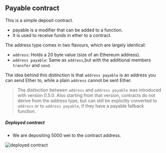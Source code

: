 ## **Payable contract**
This is a simple deposit contract.
* payable is a modifier that can be added to a function.
* It is used to receive funds in ether to a contract.

The address type comes in two flavours, which are largely identical:
* `address`: Holds a 20 byte value (size of an Ethereum address).
* `address payable`: Same as `address`,but with the additional members `transfer` and `send`.

The idea behind this distinction is that `address payable` is an address you can send Ether to, while a plain `address` cannot be sent Ether.

> The distinction between `address` and `address payable` was introduced with version 0.5.0. Also starting from that version, contracts do not derive from the address type, but can still be explicitly converted to `address` or to `address payable`, if they have a payable fallback function.



##### **Deployed contract**

* We are depositing 5000 wei to the contract address.

 ![deployed contract](https://user-images.githubusercontent.com/9979182/56079524-904f0c80-5e13-11e9-9dd2-0b49087191f9.png)
